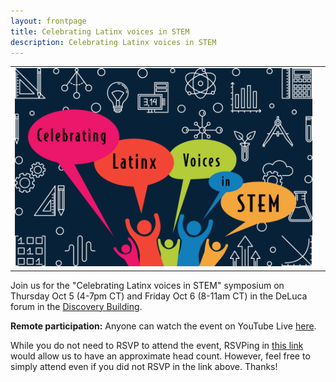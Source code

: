 ```yaml
---
layout: frontpage
title: Celebrating Latinx voices in STEM
description: Celebrating Latinx voices in STEM
---
```


<table class="wide">
<tr>
  <td class="left">
    <a href="Latinx in STEM">
        <img src="assets/pics/LATINXinSTEM2.png" alt="diversity" title="Celebrating Latinx voices in STEM"/>
    </a>
  </td>
  <td class="right">

  </td>
</tr>
</table>


Join us for the "Celebrating Latinx voices in STEM" symposium on Thursday Oct 5 (4-7pm CT) and Friday Oct 6 (8-11am CT) in the DeLuca forum in the [Discovery Building](https://goo.gl/maps/AeCdxxd4Qx1BGH9k6).

**Remote participation:** Anyone can watch the event on YouTube Live [here](https://youtube.com/live/ZBAv9rZC83E?feature=share).

While you do not need to RSVP to attend the event, RSVPing in [this link](https://www.eventbrite.com/e/celebrating-latinx-voices-in-stem-october-56-tickets-719290937557?utm-campaign=social&utm-content=attendeeshare&utm-medium=discovery&utm-term=listing&utm-source=cp&aff=ebdsshcopyurl) would allow us to have an approximate head count.
However, feel free to simply attend even if you did not RSVP in the link above. Thanks!